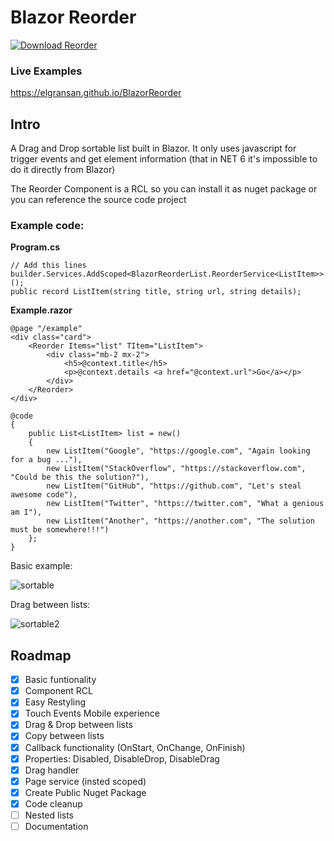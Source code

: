 # Blazor Reorder

<a href="https://www.nuget.org/packages/BlazorReorderList/1.0.2"><img src="https://img.shields.io/nuget/v/BlazorReorderList?style=flat-square" alt="Download Reorder"/></a>

### Live Examples
https://elgransan.github.io/BlazorReorder

## Intro
A Drag and Drop sortable list built in Blazor. It only uses javascript for trigger events and get element information (that in NET 6 it's impossible to do it directly from Blazor)

The Reorder Component is a RCL so you can install it as nuget package or you can reference the source code project

### Example code:

**Program.cs**

    // Add this lines
    builder.Services.AddScoped<BlazorReorderList.ReorderService<ListItem>>();
    public record ListItem(string title, string url, string details);


**Example.razor**
    
    @page "/example"
    <div class="card">
        <Reorder Items="list" TItem="ListItem">
            <div class="mb-2 mx-2">
                <h5>@context.title</h5>
                <p>@context.details <a href="@context.url">Go</a></p>      
            </div>
        </Reorder>
    </div>
    
    @code
    {
        public List<ListItem> list = new()
        {
            new ListItem("Google", "https://google.com", "Again looking for a bug ..."),
            new ListItem("StackOverflow", "https://stackoverflow.com", "Could be this the solution?"),
            new ListItem("GitHub", "https://github.com", "Let's steal awesome code"),
            new ListItem("Twitter", "https://twitter.com", "What a genious am I"),
            new ListItem("Another", "https://another.com", "The solution must be somewhere!!!")
        };
    }

Basic example:

![sortable](https://user-images.githubusercontent.com/9949584/161866643-fff9989b-ca23-475d-83e0-3d80b1a77740.gif)

Drag between lists:

![sortable2](https://user-images.githubusercontent.com/9949584/162785267-14bed3f4-31f1-4319-876b-39e511752665.gif)

## Roadmap

- [x] Basic funtionality
- [x] Component RCL
- [x] Easy Restyling
- [x] Touch Events Mobile experience 
- [x] Drag & Drop between lists
- [X] Copy between lists
- [X] Callback functionality (OnStart, OnChange, OnFinish)
- [x] Properties: Disabled, DisableDrop, DisableDrag
- [x] Drag handler
- [x] Page service (insted scoped)
- [x] Create Public Nuget Package
- [x] Code cleanup
- [ ] Nested lists
- [ ] Documentation

